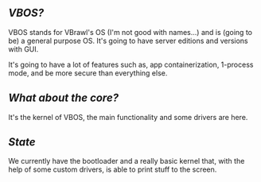 ***VBOS?***
-----------

VBOS stands for VBrawl's OS (I'm not good with names...) and is (going to be) a general purpose OS. It's going to have server editions and versions with GUI.

It's going to have a lot of features such as, app containerization, 1-process mode, and be more secure than everything else.



***What about the core?***
--------------------------

It's the kernel of VBOS, the main functionality and some drivers are here.


***State***
-----------

We currently have the bootloader and a really basic kernel that, with the help
of some custom drivers, is able to print stuff to the screen.